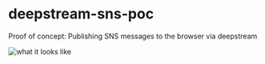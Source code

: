 # deepstream-sns-poc
Proof of concept: Publishing SNS messages to the browser via deepstream


![what it looks like](https://s3.amazonaws.com/rambossa/public/aws-sns-to-deepstream.png)
